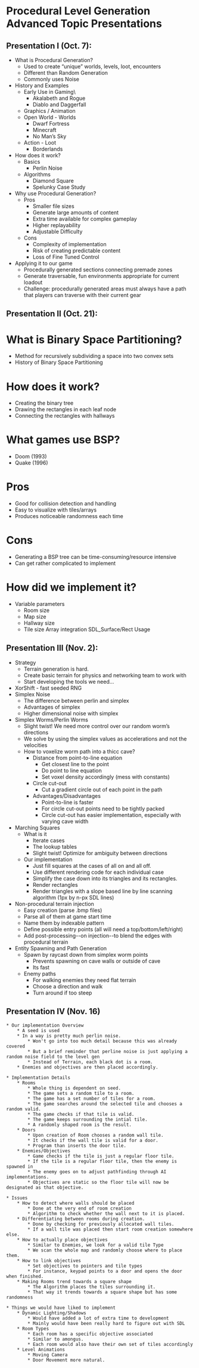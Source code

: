 # Procedural Level Generation Advanced Topic Presentations

## Presentation I (Oct. 7):
* What is Procedural Generation?
	* Used to create “unique” worlds, levels, loot, encounters
	* Different than Random Generation
	* Commonly uses Noise
* History and Examples
	* Early Use in Gaming\
		* Akalabeth and Rogue
		* Diablo and Daggerfall
	* Graphics / Animation
	* Open World - Worlds
		* Dwarf Fortress
		* Minecraft
		* No Man’s Sky
	* Action - Loot
		* Borderlands
* How does it work?
	* Basics
		* Perlin Noise
	* Algorithms
		* Diamond Square
		* Spelunky Case Study
* Why use Procedural Generation?
	* Pros
		* Smaller file sizes
		* Generate large amounts of content
		* Extra time available for complex gameplay
		* Higher replayability
		* Adjustable Difficulty
	* Cons
		* Complexity of implementation
		* Risk of creating predictable content
		* Loss of Fine Tuned Control
* Applying it to our game
	* Procedurally generated sections connecting premade zones
	* Generate traversable, fun environments appropriate for current loadout
	* Challenge: procedurally generated areas must always have a path that players can traverse with their current gear

## Presentation II (Oct. 21):
# What is Binary Space Partitioning?
* Method for recursively subdividing a space into two convex sets
* History of Binary Space Partitioning
# How does it work?
* Creating the binary tree
* Drawing the rectangles in each leaf node
* Connecting the rectangles with hallways
# What games use BSP?
* Doom (1993)
* Quake (1996)
# Pros
* Good for collision detection and handling
* Easy to visualize with tiles/arrays
* Produces noticeable randomness each time
# Cons
* Generating a BSP tree can be time-consuming/resource intensive
* Can get rather complicated to implement
# How did we implement it?
* Variable parameters
  * Room size
  * Map size
  * Hallway size
  * Tile size
Array integration
SDL_Surface/Rect Usage


## Presentation III (Nov. 2):

* Strategy
	* Terrain generation is hard.
	* Create basic terrain for physics and networking team to work with
	* Start developing the tools we need…
* XorShift - fast seeded RNG
* Simplex Noise
	* The difference between perlin and simplex
	* Advantages of simplex
	* Higher dimensional noise with simplex
* Simplex Worms/Perlin Worms
	* Slight twist! We need more control over our random worm’s directions
	* We solve by using the simplex values as accelerations and not the velocities
	* How to voxelize worm path into a thicc cave?
		* Distance from point-to-line equation
			* Get closest line to the point
			* Do point to line equation
			* Set voxel density accordingly (mess with constants)
		* Circle cut-out
			* Cut a gradient circle out of each point in the path
		* Advantages/Disadvantages
			* Point-to-line is faster
			* For circle cut-out points need to be tightly packed
			* Circle cut-out has easier implementation, especially with varying cave width
* Marching Squares
	* What is it
		* Iterate cases
		* The lookup tables
		* Slight twist! Optimize for ambiguity between directions
	* Our implementation
		* Just fill squares at the cases of all on and all off.
		* Use different rendering code for each individual case
		* Simplify the case down into its triangles and its rectangles.
		* Render rectangles
		* Render triangles with a slope based line by line scanning algorithm (1px by n-px SDL lines)
* Non-procedural terrain injection
	* Easy creation (parse .bmp files)
	* Parse all of them at game start time
	* Name them by indexable pattern
	* Define possible entry points (all will need a top/bottom/left/right)
	* Add post-processing--on injection--to blend the edges with procedural terrain
* Entity Spawning and Path Generation
	* Spawn by raycast down from simplex worm points
		* Prevents spawning on cave walls or outside of cave
		* Its fast
	* Enemy paths
		* For walking enemies they need flat terrain
		* Choose a direction and walk
		* Turn around if too steep


## Presentation IV (Nov. 16)

	* Our implementation Overview
		* A seed is used 
		* In a way is pretty much perlin noise.
			* Won't go into too much detail because this was already covered
			* But a brief reminder that perline noise is just applying a random noise field to the level gen
			* Instead of Terrain, each black dot is a room.
		* Enemies and objectives are then placed accordingly.
	
	* Implementation Details
		* Rooms
			* Whole thing is dependent on seed.
			* The game sets a random tile to a room.
			* The game has a set number of tiles for a room.
			* The game searches around the selected tile and chooses a random valid.
			* The game checks if that tile is valid.
			* The game keeps surrounding the intial tile.
			* A randomly shaped room is the result.
		* Doors
			* Upon creation of Room chooses a random wall tile.
			* It checks if the wall tile is valid for a door.
			* Program than inserts the door tile.
		* Enemies/Objectives
			* Game checks if the tile is just a regular floor tile.
			* If the tile is a regular floor tile, then the enemy is spawned in
			* The enemy goes on to adjust pathfinding through AI implementations.
			* Objectives are static so the floor tile will now be designated as that objective.
	
	* Issues
		* How to detect where walls should be placed
			* Done at the very end of room creation 
			* Algorithm to check whether the wall next to it is placed.
		* Differentiating between rooms during creation.
			* Done by checking for previously allocated wall tiles.
			* If a wall tile was placed then start room creation somewhere else.
		* How to actually place objectives
			* Similar to Enemies, we look for a valid tile Type
			* We scan the whole map and randomly choose where to place them.
		* How to link objectives
			* Set objectives to pointers and tile types
			* For instance, keypad points to a door and opens the door when finished.
		* Making Rooms trend towards a square shape
			* The Algorithm places the tiles surrounding it.
			* That way it trends towards a square shape but has some randomness
	
	* Things we would have liked to implement
		* Dynamic Lighting/Shadows
			* Would have added a lot of extra time to development
			* Mainly would have been really hard to figure out with SDL
		* Room Types
			* Each room has a specific objective associated
			* Similar to amongus.
			* Each room would also have their own set of tiles accordingly
		* Level Animations
			* Moving Camera
			* Door Movement more natural.
			
		
		
		
